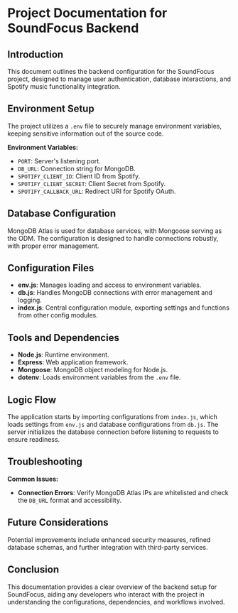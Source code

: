 # Project Documentation for SoundFocus Backend

## Introduction
This document outlines the backend configuration for the SoundFocus project, designed to manage user authentication, database interactions, and Spotify music functionality integration.

## Environment Setup
The project utilizes a `.env` file to securely manage environment variables, keeping sensitive information out of the source code.

**Environment Variables:**
- `PORT`: Server's listening port.
- `DB_URL`: Connection string for MongoDB.
- `SPOTIFY_CLIENT_ID`: Client ID from Spotify.
- `SPOTIFY_CLIENT_SECRET`: Client Secret from Spotify.
- `SPOTIFY_CALLBACK_URL`: Redirect URI for Spotify OAuth.

## Database Configuration
MongoDB Atlas is used for database services, with Mongoose serving as the ODM. The configuration is designed to handle connections robustly, with proper error management.

## Configuration Files
- **env.js**: Manages loading and access to environment variables.
- **db.js**: Handles MongoDB connections with error management and logging.
- **index.js**: Central configuration module, exporting settings and functions from other config modules.

## Tools and Dependencies
- **Node.js**: Runtime environment.
- **Express**: Web application framework.
- **Mongoose**: MongoDB object modeling for Node.js.
- **dotenv**: Loads environment variables from the `.env` file.

## Logic Flow
The application starts by importing configurations from `index.js`, which loads settings from `env.js` and database configurations from `db.js`. The server initializes the database connection before listening to requests to ensure readiness.

## Troubleshooting
**Common Issues:**
- **Connection Errors**: Verify MongoDB Atlas IPs are whitelisted and check the `DB_URL` format and accessibility.

## Future Considerations
Potential improvements include enhanced security measures, refined database schemas, and further integration with third-party services.

## Conclusion
This documentation provides a clear overview of the backend setup for SoundFocus, aiding any developers who interact with the project in understanding the configurations, dependencies, and workflows involved.
